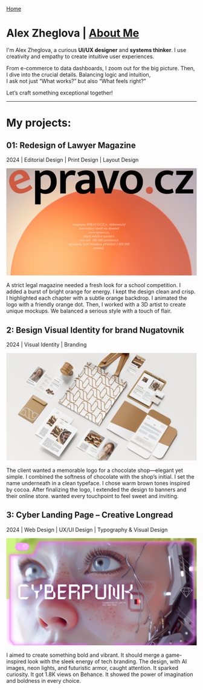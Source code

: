 <a href="README.md">Home</a>

# Alex Zheglova | [About Me](about.md)
I'm Alex Zheglova, a curious **UI/UX designer** and **systems thinker**. I use creativity and empathy to create intuitive user experiences.

From e-commerce to data dashboards, I zoom out for the big picture. Then, I dive into the crucial details. Balancing logic and intuition,  
I ask not just “What works?” but also “What feels right?”

Let’s craft something exceptional together!

---

# My projects:

## 01: Redesign of Lawyer Magazine
2024 | Editorial Design | Print Design | Layout Design

<img width="800" alt="Image 8" src="https://github.com/AlexandraKruk/english-for-designers/blob/main/02-first-impressions/assets.md/image%208.jpg">

A strict legal magazine needed a fresh look for a school competition. I added a burst of bright orange for energy. I kept the design clean and crisp. I highlighted each chapter with a subtle orange backdrop. I animated the logo with a friendly orange dot. Then, I worked with a 3D artist to create unique mockups. We balanced a serious style with a touch of flair.

## 2: Вesign Visual Identity for brand Nugatovnik
2024 | Visual Identity | Branding

<img width="800" alt="Image 8-2" src="https://raw.githubusercontent.com/AlexandraKruk/english-for-designers/main/02-first-impressions/assets.md/image%208-2.jpg">

The client wanted a memorable logo for a chocolate shop—elegant yet simple. I combined the softness of chocolate with the shop’s initial. I set the name underneath in a clean typeface. I chose warm brown tones inspired by cocoa. After finalizing the logo, I extended the design to banners and their online store.  wanted every touchpoint to feel sweet and inviting.

## 3: Cyber Landing Page – Creative Longread
2024 | Web Design | UX/UI Design |  Typography & Visual Design

<img width="800" alt="Image 8-1" src="https://raw.githubusercontent.com/AlexandraKruk/english-for-designers/main/02-first-impressions/assets.md/image%208-1.jpg">

I aimed to create something bold and vibrant. It should merge a game-inspired look with the sleek energy of tech branding. The design, with AI images, neon lights, and futuristic armor, caught attention. It sparked curiosity. It got 1.8K views on Behance. It showed the power of imagination and boldness in every choice. 
